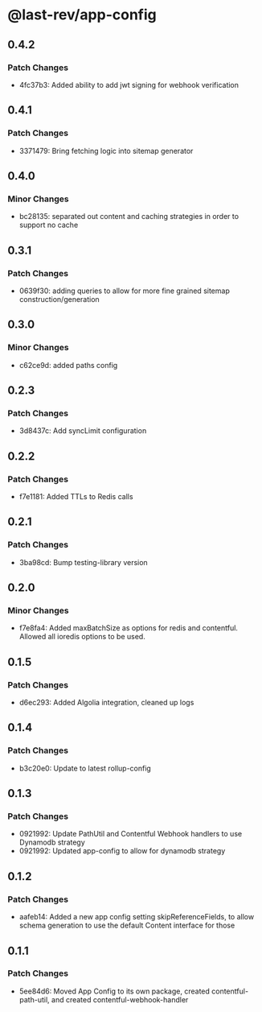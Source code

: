 # @last-rev/app-config

## 0.4.2

### Patch Changes

- 4fc37b3: Added ability to add jwt signing for webhook verification

## 0.4.1

### Patch Changes

- 3371479: Bring fetching logic into sitemap generator

## 0.4.0

### Minor Changes

- bc28135: separated out content and caching strategies in order to support no cache

## 0.3.1

### Patch Changes

- 0639f30: adding queries to allow for more fine grained sitemap construction/generation

## 0.3.0

### Minor Changes

- c62ce9d: added paths config

## 0.2.3

### Patch Changes

- 3d8437c: Add syncLimit configuration

## 0.2.2

### Patch Changes

- f7e1181: Added TTLs to Redis calls

## 0.2.1

### Patch Changes

- 3ba98cd: Bump testing-library version

## 0.2.0

### Minor Changes

- f7e8fa4: Added maxBatchSize as options for redis and contentful. Allowed all ioredis options to be used.

## 0.1.5

### Patch Changes

- d6ec293: Added Algolia integration, cleaned up logs

## 0.1.4

### Patch Changes

- b3c20e0: Update to latest rollup-config

## 0.1.3

### Patch Changes

- 0921992: Update PathUtil and Contentful Webhook handlers to use Dynamodb strategy
- 0921992: Updated app-config to allow for dynamodb strategy

## 0.1.2

### Patch Changes

- aafeb14: Added a new app config setting skipReferenceFields, to allow schema generation to use the default Content interface for those

## 0.1.1

### Patch Changes

- 5ee84d6: Moved App Config to its own package, created contentful-path-util, and created contentful-webhook-handler
